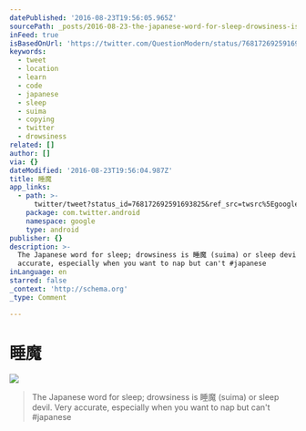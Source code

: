 ```yaml
---
datePublished: '2016-08-23T19:56:05.965Z'
sourcePath: _posts/2016-08-23-the-japanese-word-for-sleep-drowsiness-is-suima-or-sle.md
inFeed: true
isBasedOnUrl: 'https://twitter.com/QuestionModern/status/768172692591693825'
keywords:
  - tweet
  - location
  - learn
  - code
  - japanese
  - sleep
  - suima
  - copying
  - twitter
  - drowsiness
related: []
author: []
via: {}
dateModified: '2016-08-23T19:56:04.987Z'
title: 睡魔
app_links:
  - path: >-
      twitter/tweet?status_id=768172692591693825&ref_src=twsrc%5Egoogle%7Ctwcamp%5Eandroidseo%7Ctwgr%5Estatus%7Ctwterm%5E768172692591693825
    package: com.twitter.android
    namespace: google
    type: android
publisher: {}
description: >-
  The Japanese word for sleep; drowsiness is 睡魔 (suima) or sleep devil. Very
  accurate, especially when you want to nap but can't #japanese
inLanguage: en
starred: false
_context: 'http://schema.org'
_type: Comment

---
```

# 睡魔
![](https://the-grid-user-content.s3-us-west-2.amazonaws.com/b9906df1-f6a0-402b-aecd-9244cc6cce2e.gif)

> The Japanese word for sleep; drowsiness is 睡魔 (suima) or sleep devil. Very accurate, especially when you want to nap but can't \#japanese